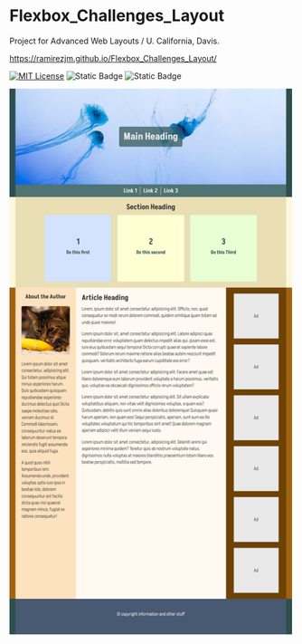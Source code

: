 # Flexbox_Challenges_Layout
Project for Advanced Web Layouts / U. California, Davis.

https://ramirezjm.github.io/Flexbox_Challenges_Layout/

[![MIT License](https://img.shields.io/badge/License-MIT-green.svg)](https://choosealicense.com/licenses/mit/)
![Static Badge](https://img.shields.io/badge/HTML5-%23f06529)
![Static Badge](https://img.shields.io/badge/CSS3-%232965f1)

<div>
  <img src="./screen.jpg" width=500>
</div>
